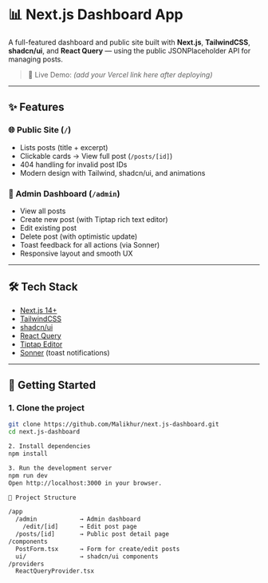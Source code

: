 # 📊 Next.js Dashboard App

A full-featured dashboard and public site built with **Next.js**, **TailwindCSS**, **shadcn/ui**, and **React Query** — using the public JSONPlaceholder API for managing posts.

> 🔗 Live Demo: _(add your Vercel link here after deploying)_

---

## ✨ Features

### 🌐 Public Site (`/`)
- Lists posts (title + excerpt)
- Clickable cards → View full post (`/posts/[id]`)
- 404 handling for invalid post IDs
- Modern design with Tailwind, shadcn/ui, and animations

### 🔧 Admin Dashboard (`/admin`)
- View all posts
- Create new post (with Tiptap rich text editor)
- Edit existing post
- Delete post (with optimistic update)
- Toast feedback for all actions (via Sonner)
- Responsive layout and smooth UX

---

## 🛠 Tech Stack

- [Next.js 14+](https://nextjs.org)
- [TailwindCSS](https://tailwindcss.com)
- [shadcn/ui](https://ui.shadcn.dev)
- [React Query](https://tanstack.com/query/latest)
- [Tiptap Editor](https://tiptap.dev)
- [Sonner](https://sonner.emilkowal.dev) (toast notifications)

---

## 🚀 Getting Started

### 1. Clone the project
```bash
git clone https://github.com/Malikhur/next.js-dashboard.git
cd next.js-dashboard

2. Install dependencies
npm install

3. Run the development server
npm run dev
Open http://localhost:3000 in your browser.

📂 Project Structure

/app
  /admin            → Admin dashboard
    /edit/[id]      → Edit post page
  /posts/[id]       → Public post detail page
/components
  PostForm.tsx      → Form for create/edit posts
  ui/               → shadcn/ui components
/providers
  ReactQueryProvider.tsx
